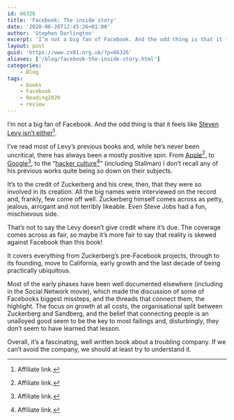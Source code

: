 ```yaml
---
id: 66326
title: 'Facebook: The inside story'
date: '2020-06-28T12:45:26+01:00'
author: 'Stephen Darlington'
excerpt: 'I’m not a big fan of Facebook. And the odd thing is that it feels like Steven Levy isn’t either.'
layout: post
guid: 'https://www.zx81.org.uk/?p=66326'
aliases: ['/blog/facebook-the-inside-story.html']
categories:
    - Blog
tags:
    - books
    - Facebook
    - Reading2020
    - review
---
```


I’m not a big fan of Facebook. And the odd thing is that it feels like [Steven Levy isn’t either](https://amzn.to/2ZlfKSQ)[^aff].

I’ve read most of Levy’s previous books and, while he’s never been uncritical, there has always been a mostly positive spin. From [Apple](https://amzn.to/3dzDfgc)[^aff], to [Google](https://amzn.to/31rECem)[^aff], to the “[hacker culture](https://amzn.to/3870mh7)[^aff]” (including Stallman) I don’t recall any of his previous works quite being so down on their subjects.

It’s to the credit of Zuckerberg and his crew, then, that they were so involved in its creation. All the big names were interviewed on the record and, frankly, few come off well. Zuckerberg himself comes across as petty, jealous, arrogant and not terribly likeable. Even Steve Jobs had a fun, mischievous side.

That’s not to say the Levy doesn’t give credit where it’s due. The coverage comes across as fair, so maybe it’s more fair to say that reality is skewed against Facebook than this book!

It covers everything from Zuckerberg’s pre-Facebook projects, through to its founding, move to California, early growth and the last decade of being practically ubiquitous.

Most of the early phases have been well documented elsewhere (including in the Social Network movie), which made the discussion of some of Facebooks biggest missteps, and the threads that connect them, the highlight. The focus on growth at all costs, the organisational split between Zuckerberg and Sandberg, and the belief that connecting people is an unalloyed good seem to be the key to most failings and, disturbingly, they don’t seem to have learned that lesson.

Overall, it’s a fascinating, well written book about a troubling company. If we can’t avoid the company, we should at least try to understand it.

[^aff]: Affiliate link.